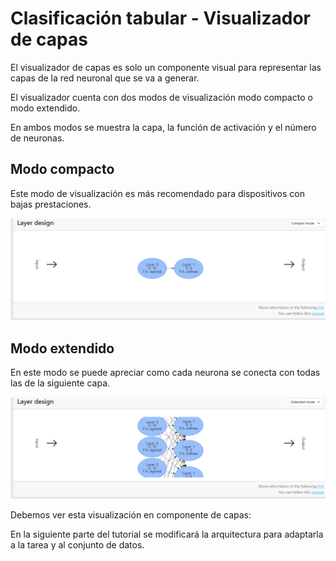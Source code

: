 # Clasificación tabular - Visualizador de capas

El visualizador de capas es solo un componente visual para representar las capas de la red neuronal que se va a generar.

El visualizador cuenta con dos modos de visualización modo compacto o modo extendido.

En ambos modos se muestra la capa, la función de activación y el número de neuronas.

## Modo compacto

Este modo de visualización es más recomendado para dispositivos con bajas prestaciones.

![02-layer-design-0.png {server}](../images/00-tabular-classification/02-layer-design-0.png)

## Modo extendido

En este modo se puede apreciar como cada neurona se conecta con todas las de la siguiente capa.

![02-layer-design-1.png {server}](../images/00-tabular-classification/02-layer-design-1.png)

Debemos ver esta visualización en componente de capas:



En la siguiente parte del tutorial se modificará la arquitectura para adaptarla a la tarea y al conjunto de datos.
